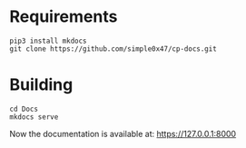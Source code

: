 # Requirements

```
pip3 install mkdocs
git clone https://github.com/simple0x47/cp-docs.git
```

# Building

```
cd Docs
mkdocs serve
```

Now the documentation is available at: https://127.0.0.1:8000